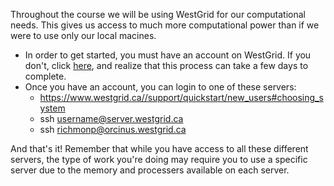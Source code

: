 Throughout the course we will be using WestGrid for our computational needs.  This gives us access to much more computational power than if we were to use only our local macines.
+ In order to get started, you must have an account on WestGrid.  If you don't, click [here](https://www.westgrid.ca/support/accounts/getting_account), and realize that this process can take a few days to complete.
+ Once you have an account, you can login to one of these servers:
  + https://www.westgrid.ca//support/quickstart/new_users#choosing_system
  + ssh username@server.westgrid.ca
  + ssh richmonp@orcinus.westgrid.ca
  
And that's it!  Remember that while you have access to all these different servers, the type of work you're doing may require you to use a specific server due to the memory and processers available on each server.
